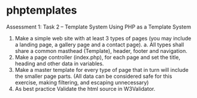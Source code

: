 # phptemplates
Assessment 1: Task 2 – Template System
Using PHP as a Template System
1. Make a simple web site with at least 3 types of pages (you may include a landing page, a
gallery page and a contact page).
a. All types shall share a common masthead (Template), header, footer and
navigation.
2. Make a page controller (index.php), for each page and set the title, heading and other
data in variables.
3. Make a master template for every type of page that in turn will include the smaller page
parts. (All data can be considered safe for this exercise, making filtering, and escaping
unnecessary)
4. As best practice Validate the html source in W3Validator.
